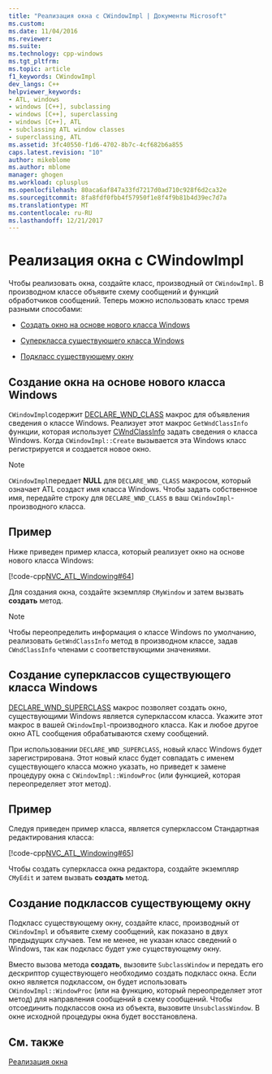 ```yaml
---
title: "Реализация окна с CWindowImpl | Документы Microsoft"
ms.custom: 
ms.date: 11/04/2016
ms.reviewer: 
ms.suite: 
ms.technology: cpp-windows
ms.tgt_pltfrm: 
ms.topic: article
f1_keywords: CWindowImpl
dev_langs: C++
helpviewer_keywords:
- ATL, windows
- windows [C++], subclassing
- windows [C++], superclassing
- windows [C++], ATL
- subclassing ATL window classes
- superclassing, ATL
ms.assetid: 3fc40550-f1d6-4702-8b7c-4cf682b6a855
caps.latest.revision: "10"
author: mikeblome
ms.author: mblome
manager: ghogen
ms.workload: cplusplus
ms.openlocfilehash: 80aca6af847a33fd7217d0ad710c928f6d2ca32e
ms.sourcegitcommit: 8fa8fdf0fbb4f57950f1e8f4f9b81b4d39ec7d7a
ms.translationtype: MT
ms.contentlocale: ru-RU
ms.lasthandoff: 12/21/2017
---
```

# <a name="implementing-a-window-with-cwindowimpl"></a>Реализация окна с CWindowImpl
Чтобы реализовать окна, создайте класс, производный от `CWindowImpl`. В производном классе объявите схему сообщений и функций обработчиков сообщений. Теперь можно использовать класс тремя разными способами:  
  
-   [Создать окно на основе нового класса Windows](#_atl_creating_a_window_based_on_a_new_windows_class)  
  
-   [Суперкласса существующего класса Windows](#_atl_superclassing_an_existing_windows_class)  
  
-   [Подкласс существующему окну](#_atl_subclassing_an_existing_window)  
  
##  <a name="_atl_creating_a_window_based_on_a_new_windows_class"></a>Создание окна на основе нового класса Windows  
 `CWindowImpl`содержит [DECLARE_WND_CLASS](reference/window-class-macros.md#declare_wnd_class) макрос для объявления сведения о классе Windows. Реализует этот макрос `GetWndClassInfo` функции, которая использует [CWndClassInfo](../atl/reference/cwndclassinfo-class.md) задать сведения о класса Windows. Когда `CWindowImpl::Create` вызывается эта Windows класс регистрируется и создается новое окно.  
  
> [!NOTE]
>  `CWindowImpl`передает **NULL** для `DECLARE_WND_CLASS` макросом, который означает ATL создаст имя класса Windows. Чтобы задать собственное имя, передайте строку для `DECLARE_WND_CLASS` в ваш `CWindowImpl`-производного класса.  
  
## <a name="example"></a>Пример  
 Ниже приведен пример класса, который реализует окно на основе нового класса Windows:  
  
 [!code-cpp[NVC_ATL_Windowing#64](../atl/codesnippet/cpp/implementing-a-window-with-cwindowimpl_1.h)]  
  
 Для создания окна, создайте экземпляр `CMyWindow` и затем вызвать **создать** метод.  
  
> [!NOTE]
>  Чтобы переопределить информация о классе Windows по умолчанию, реализовать `GetWndClassInfo` метод в производном классе, задав `CWndClassInfo` членами с соответствующими значениями.  
  
##  <a name="_atl_superclassing_an_existing_windows_class"></a>Создание суперклассов существующего класса Windows  
 [DECLARE_WND_SUPERCLASS](reference/window-class-macros.md#declare_wnd_superclass) макрос позволяет создать окно, существующими Windows является суперклассом класса. Укажите этот макрос в вашей `CWindowImpl`-производного класса. Как и любое другое окно ATL сообщения обрабатываются схему сообщений.  
  
 При использовании `DECLARE_WND_SUPERCLASS`, новый класс Windows будет зарегистрирована. Этот новый класс будет совпадать с именем существующего класса можно указать, но приведет к замене процедуру окна с `CWindowImpl::WindowProc` (или функцией, которая переопределяет этот метод).  
  
## <a name="example"></a>Пример  
 Следуя приведен пример класса, является суперклассом Стандартная редактирования класса:  
  
 [!code-cpp[NVC_ATL_Windowing#65](../atl/codesnippet/cpp/implementing-a-window-with-cwindowimpl_2.h)]  
  
 Чтобы создать суперкласса окна редактора, создайте экземпляр `CMyEdit` и затем вызвать **создать** метод.  
  
##  <a name="_atl_subclassing_an_existing_window"></a>Создание подклассов существующему окну  
 Подкласс существующему окну, создайте класс, производный от `CWindowImpl` и объявите схему сообщений, как показано в двух предыдущих случаев. Тем не менее, не указан класс сведений о Windows, так как подкласс будет уже существующему окну.  
  
 Вместо вызова метода **создать**, вызовите `SubclassWindow` и передать его дескриптор существующего необходимо создать подкласс окна. Если окно является подклассом, он будет использовать `CWindowImpl::WindowProc` (или на функцию, который переопределяет этот метод) для направления сообщений в схему сообщений. Чтобы отсоединить подклассов окна из объекта, вызовите `UnsubclassWindow`. В окне исходной процедуры окна будет восстановлена.  
  
## <a name="see-also"></a>См. также  
 [Реализация окна](../atl/implementing-a-window.md)

